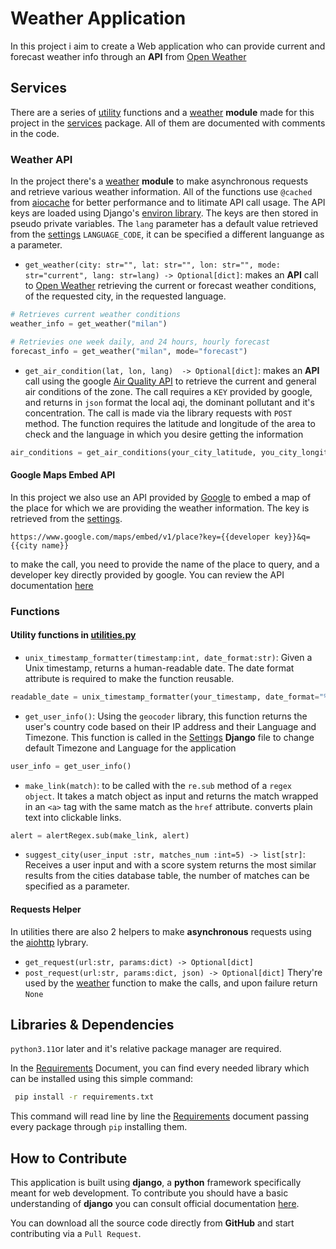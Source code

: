 # Weather Application

In this project i aim to create a Web application who can provide current and forecast weather info through an **API** from [Open Weather](https://openweathermap.org/)

## Services

There are a series of [utility](main/services/utilities.py) functions and a [weather](main/services/weather.py) **module**  made for this project in the [services](/main/services/) package.
All of them are documented with comments in the code.

### Weather API

In the project there's a [weather](main/services/weather.py) **module** to make asynchronous requests and retrieve various weather information. All of the functions use `@cached` from [aiocache](https://pypi.org/project/aiocache/) for better performance and to litimate API call usage. The API keys are loaded using Django's [environ library](https://pypi.org/project/django-environ/). The keys are then stored in pseudo private variables. The `lang` parameter has a default value retrieved from the [settings](main/main/settings.py) `LANGUAGE_CODE`, it can be specified a different languange as a parameter.

* `get_weather(city: str="", lat: str="", lon: str="", mode: str="current", lang: str=lang) -> Optional[dict]`: makes an **API** call to [Open Weather](https://openweathermap.org/) retrieving the current or forecast weather conditions, of the requested city, in the requested language.

```python
# Retrieves current weather conditions
weather_info = get_weather("milan") 

# Retrievies one week daily, and 24 hours, hourly forecast
forecast_info = get_weather("milan", mode="forecast") 
```

* `get_air_condition(lat, lon, lang)  -> Optional[dict]`: makes an **API** call using the google [Air Quality API](https://developers.google.com/maps/documentation/air-quality/overview) to retrieve the current and general air conditions of the zone. The call requires a `KEY` provided by google, and returns in `json` format the local aqi, the dominant pollutant and it's concentration. The call is made via the library requests with `POST` method. The function requires the latitude and longitude of the area to check and the language in which you desire getting the information

```python
air_conditions = get_air_conditions(your_city_latitude, you_city_longitude)

```

#### Google Maps Embed API

In this project we also use an API provided by [Google](https://developers.google.com/maps/documentation/embed/get-started) to embed a map of the place for which we are providing the weather information. The key is retrieved from the [settings](main/main/settings.py).

```django
https://www.google.com/maps/embed/v1/place?key={{developer key}}&q={{city name}}
```

to make the call, you need to provide the name of the place to query, and a developer key directly provided by google. You can review the API documentation [here](https://developers.google.com/maps/documentation/embed/get-started)

### Functions

#### Utility functions in [utilities.py](main/services/utilities.py)

* `unix_timestamp_formatter(timestamp:int, date_format:str)`: Given a Unix timestamp, returns a human-readable date. The date format attribute is required to make the function reusable.

```python
readable_date = unix_timestamp_formatter(your_timestamp, date_format="%A %d/%m/%Y")
```

* `get_user_info()`: Using the `geocoder` library, this function returns the user's country code based on their IP address and their Language and Timezone. This function is called in the [Settings](main/main/settings.py) **Django** file to change default Timezone and Language for the application

```python
user_info = get_user_info()
```

* `make_link(match)`: to be called with the `re.sub` method of a `regex object`. It takes a match object as input and returns the match wrapped in an `<a>` tag with the same match as the `href` attribute. converts plain text into clickable links.

```python
alert = alertRegex.sub(make_link, alert)
```

* `suggest_city(user_input :str, matches_num :int=5) -> list[str]`: Receives a user input and with a score system returns the most similar results from the cities database table, the number of matches can be specified as a parameter.

#### Requests Helper

In utilities there are also 2 helpers to make **asynchronous** requests using the [aiohttp](https://docs.aiohttp.org/en/stable/) lybrary.

* `get_request(url:str, params:dict) -> Optional[dict]`
* `post_request(url:str, params:dict, json) -> Optional[dict]`
Thery're used by the [weather](main/services/weather.py) function to make the calls, and upon failure return `None`

## Libraries & Dependencies

`python3.11`or later and it's relative package manager are required.

In the [Requirements](requirements.txt) Document, you can find every needed library which can be installed using this simple command:

```bash
 pip install -r requirements.txt
```

This command will read line by line the [Requirements](requirements.txt) document
passing every package through `pip` installing them.

## How to Contribute

This application is built using **django**, a **python** framework specifically meant for web development.
To contribute you should have a basic understanding of **django** you can consult official documentation [here](https://docs.djangoproject.com/en/5.0/contents/).

You can download all the source code directly from **GitHub** and start contributing via a `Pull Request`.
